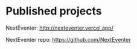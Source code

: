 # Published projects

NextEventer: http://nexteventer.vercel.app/

NextEventer repo: https://github.com/NextEventer
